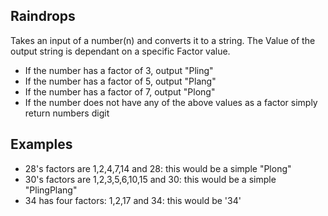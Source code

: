 ## Raindrops

Takes an input of a number(n) and converts it to a string. The Value of the output string is dependant on a specific Factor value.

- If the number has a factor of 3, output "Pling"
- If the number has a factor of 5, output "Plang"
- If the number has a factor of 7, output "Plong"
- If the number does not have any of the above values as a factor simply return numbers digit

## Examples

- 28's factors are 1,2,4,7,14 and 28: this would be a simple "Plong"
- 30's factors are 1,2,3,5,6,10,15 and 30: this would be a simple "PlingPlang"
- 34 has four factors: 1,2,17 and 34: this would be '34'

